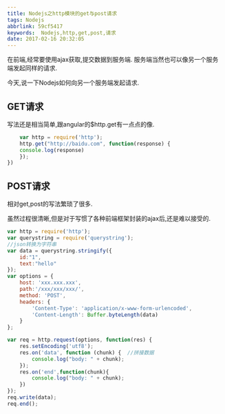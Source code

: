 ```yaml
---
title: Nodejs之http模块的get与post请求
tags: Nodejs
abbrlink: 59cf5417
keywords:  Nodejs,http,get,post,请求
date: 2017-02-16 20:32:05
---
```


在前端,经常要使用ajax获取,提交数据到服务端.
服务端当然也可以像另一个服务端发起同样的请求.

今天,说一下Nodejs如何向另一个服务端发起请求.


## GET请求

写法还是相当简单,跟angular的$http.get有一点点的像.
``` javascript
    var http = require('http');
    http.get("http://baidu.com", function(response) {
    console.log(response)
    });
})
```
<!-- more -->
## POST请求
相对get,post的写法繁琐了很多.

虽然过程很清晰,但是对于写惯了各种前端框架封装的ajax后,还是难以接受的.
``` javascript
var http = require('http');
var querystring = require('querystring');
//json转换为字符串
var data = querystring.stringify({
    id:"1",
    text:"hello"
});
var options = {
    host: 'xxx.xxx.xxx',
    path:'/xxx/xxx/xxx/',
    method: 'POST',
    headers: {
        'Content-Type': 'application/x-www-form-urlencoded',
        'Content-Length': Buffer.byteLength(data)
    }
};

var req = http.request(options, function(res) {
    res.setEncoding('utf8');
    res.on('data', function (chunk) {  //拼接数据
        console.log("body: " + chunk);
    });
    res.on('end',function(chunk){
        console.log("body: " + chunk);
    })
});
req.write(data);
req.end();
```
